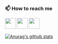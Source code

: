 ### 📫 How to reach me

[<img src="http://i.imgur.com/0o48UoR.png" width="35">](https://github.com/KumundzhievMaxim)             [<img src="https://i.imgur.com/0IdggSZ.png" width="35">](https://www.linkedin.com/in/maksim-kumundzhiev/)             [<img src="https://loading.io/s/icon/vzeour.svg" width="35">](https://www.kaggle.com/maximkumundzhiev) 


[![Anurag's github stats](https://github-readme-stats.vercel.app/api?username=KumundzhievMaxim&count_private=true&show_icons=true)](https://github.com/anuraghazra/github-readme-stats)


